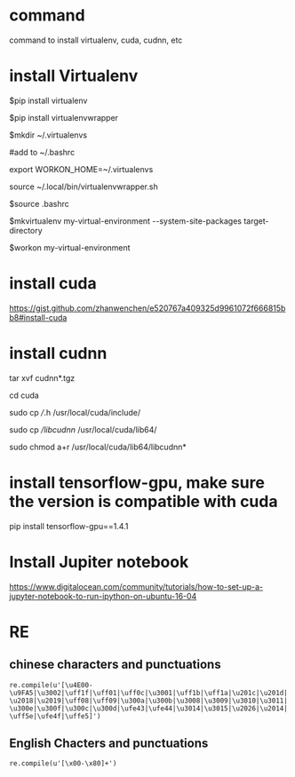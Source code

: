 # command
command to install virtualenv, cuda, cudnn, etc


# install Virtualenv

$pip install virtualenv

$pip install virtualenvwrapper

$mkdir ~/.virtualenvs

#add to ~/.bashrc

export WORKON_HOME=~/.virtualenvs

source ~/.local/bin/virtualenvwrapper.sh

$source .bashrc

$mkvirtualenv my-virtual-environment --system-site-packages target-directory

$workon my-virtual-environment

# install cuda
https://gist.github.com/zhanwenchen/e520767a409325d9961072f666815bb8#install-cuda


# install cudnn
tar xvf cudnn*.tgz

cd cuda

sudo cp */*.h /usr/local/cuda/include/

sudo cp */libcudnn* /usr/local/cuda/lib64/

sudo chmod a+r /usr/local/cuda/lib64/libcudnn*

# install tensorflow-gpu, make sure the version is compatible with cuda

pip install tensorflow-gpu==1.4.1



# Install Jupiter notebook

https://www.digitalocean.com/community/tutorials/how-to-set-up-a-jupyter-notebook-to-run-ipython-on-ubuntu-16-04


# RE

## chinese characters and punctuations

`re.compile(u'[\u4E00-\u9FA5|\u3002|\uff1f|\uff01|\uff0c|\u3001|\uff1b|\uff1a|\u201c|\u201d|\u2018|\u2019|\uff08|\uff09|\u300a|\u300b|\u3008|\u3009|\u3010|\u3011|\u300e|\u300f|\u300c|\u300d|\ufe43|\ufe44|\u3014|\u3015|\u2026|\u2014|\uff5e|\ufe4f|\uffe5]')`

## English Chacters and punctuations

`re.compile(u'[\x00-\x80]+')`
